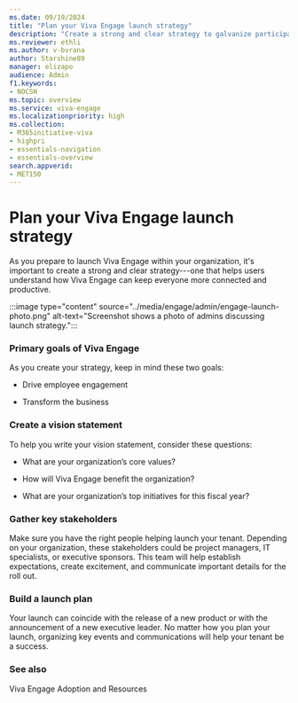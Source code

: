 ```yaml
---
ms.date: 09/19/2024
title: "Plan your Viva Engage launch strategy"
description: "Create a strong and clear strategy to galvanize participation in Viva Engage."
ms.reviewer: ethli
ms.author: v-bvrana
author: Starshine89
manager: elizapo
audience: Admin
f1.keywords:
- NOCSH
ms.topic: overview
ms.service: viva-engage
ms.localizationpriority: high
ms.collection:  
- M365initiative-viva
- highpri
- essentials-navigation
- essentials-overview
search.appverid:
- MET150
---
```


# Plan your Viva Engage launch strategy

As you prepare to launch Viva Engage within your organization, it's important to create a strong and clear strategy---one that helps users understand how Viva Engage can keep everyone more connected and productive.

:::image type="content" source="../media/engage/admin/engage-launch-photo.png" alt-text="Screenshot shows a photo of admins discussing launch strategy.":::

### Primary goals of Viva Engage

As you create your strategy, keep in mind these two goals:

- Drive employee engagement

- Transform the business

### Create a vision statement

To help you write your vision statement, consider these questions:

- What are your organization’s core values?

- How will Viva Engage benefit the organization?

- What are your organization’s top initiatives for this fiscal year?

### Gather key stakeholders

Make sure you have the right people helping launch your tenant. Depending on your organization, these stakeholders could be project managers, IT specialists, or executive sponsors. This team will help establish expectations, create excitement, and communicate important details for the roll out.

### Build a launch plan

Your launch can coincide with the release of a new product or with the announcement of a new executive leader. No matter how you plan your launch, organizing key events and communications will help your tenant be a success.

### See also

Viva Engage Adoption and Resources